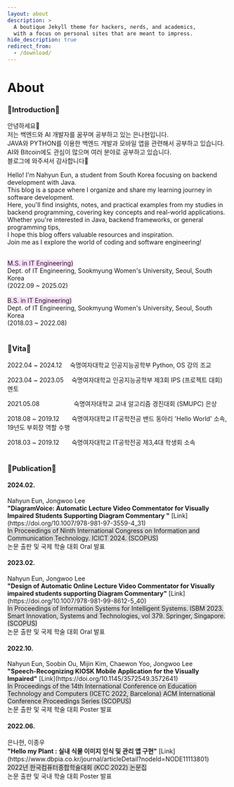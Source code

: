 ```yaml
---
layout: about
description: >
  A boutique Jekyll theme for hackers, nerds, and academics,
  with a focus on personal sites that are meant to impress.
hide_description: true
redirect_from:
  - /download/
---
```


# About

<!--author-->

<h3>🩷Introduction🩷</h3>

안녕하세요👋 <br>
저는 백엔드와 AI 개발자를 꿈꾸며 공부하고 있는 은나현입니다.<br>
JAVA와 PYTHON를 이용한 백엔드 개발과 모바일 앱을 관련해서 공부하고 있습니다.<br>
AI와 Bitcoin에도 관심이 많으며 여러 분야로 공부하고 있습니다.<br>
블로그에 와주셔서 감사합니다🤗<br>

Hello! I'm Nahyun Eun, a student from South Korea focusing on backend development with Java. <br>
This blog is a space where I organize and share my learning journey in software development. <br>
Here, you'll find insights, notes, and practical examples from my studies in backend programming, covering key concepts and real-world applications. <br>
Whether you're interested in Java, backend frameworks, or general programming tips, <br>
I hope this blog offers valuable resources and inspiration. <br>
Join me as I explore the world of coding and software engineering!<br><br>

<span style="background-color:#FFDDFF">M.S. in IT Engineering)</span> <br>
Dept. of IT Engineering, Sookmyung Women's University, Seoul, South Korea <br>
(2022.09 ~ 2025.02) <br><br>
<span style="background-color:#FFDDFF">B.S. in IT Engineering)</span> <br>
Dept. of IT Engineering, Sookmyung Women's University, Seoul, South Korea <br>
(2018.03 ~ 2022.08) <br><br>


<h3>🔹Vita🔹</h3>

2022.04 ~ 2024.12	　숙명여자대학교 인공지능공학부 Python, OS 강의 조교 <br>

2023.04 ~ 2023.05	　숙명여자대학교 인공지능공학부 제3회 IPS (프로젝트 대회) 멘토 <br>

2021.05.08 　　　　　 숙명여자대학교 교내 알고리즘 경진대회 (SMUPC) 은상	<br>

2018.08 ~ 2019.12　　숙명여자대학교 IT공학전공 밴드 동아리 'Hello World' 소속, 19년도 부회장 역할 수행 <br>

2018.03 ~ 2019.12　　숙명여자대학교 IT공학전공 제3,4대 학생회 소속 <br><br>

<h3>🔶Publication🔶</h3>

<h4>2024.02.	</h4>
Nahyun Eun, Jongwoo Lee<br>
<strong>"DiagramVoice: Automatic Lecture Video Commentator for Visually Impaired Students Supporting Diagram Commentary "</strong> [Link](https://doi.org/10.1007/978-981-97-3559-4_31)<br>
<span style="background-color:#DDDDDD">In Proceedings of Ninth International Congress on Information and Communication Technology. ICICT 2024. (SCOPUS)</span><br>
논문 출판 및 국제 학술 대회 Oral 발표<br>

<h4>2023.02.	</h4>
Nahyun Eun, Jongwoo Lee<br>
<strong>"Design of Automatic Online Lecture Video Commentator for Visually impaired students supporting Diagram Commentary"</strong> [Link](https://doi.org/10.1007/978-981-99-8612-5_40)<br>
<span style="background-color:#DDDDDD">In Proceedings of Information Systems for Intelligent Systems. ISBM 2023. Smart Innovation, Systems and Technologies, vol 379. Springer, Singapore. (SCOPUS)</span><br>
논문 출판 및 국제 학술 대회 Oral 발표<br>

<h4>2022.10.	</h4>
Nahyun Eun, Soobin Ou, Mijin Kim, Chaewon Yoo, Jongwoo Lee<br>
<strong>"Speech-Recognizing KIOSK Mobile Application for the Visually Impaired"</strong> [Link](https://doi.org/10.1145/3572549.3572641)<br>
<span style="background-color:#DDDDDD">In Proceedings of the 14th International Conference on Education Technology and Computers (ICETC 2022, Barcelona)
ACM International Conference Proceedings Series (SCOPUS)</span><br>
논문 출판 및 국제 학술 대회 Poster 발표<br>

<h4>2022.06.	</h4>
은나현, 이종우<br>
<strong>"Hello my Plant : 실내 식물 이미지 인식 및 관리 앱 구현"</strong> [Link](https://www.dbpia.co.kr/journal/articleDetail?nodeId=NODE11113801)<br>
<span style="background-color:#DDDDDD">2022년 한국컴퓨터종합학술대회 (KCC 2022) 논문집</span><br>
논문 출판 및 국내 학술 대회 Poster 발표<br>

[blog]: /
[portfolio]: https://hydejack.com/examples/
[resume]: https://hydejack.com/resume/
[download]: https://hydejack.com/download/
[welcome]: https://hydejack.com/
[forms]: https://hydejack.com/forms-by-example/

[features]: #features
[news]: #build-an-audience
[syntax]: syntax-highlighting
[latex]: #beautiful-math
[dark]: https://hydejack.com/blog/hydejack/2018-09-01-introducing-dark-mode/
[search]: https://hydejack.com/#_search-input
[grid]: https://hydejack.com/blog/hydejack/

[lic]: LICENSE.md
[pro]: licenses/PRO.md
[docs]: docs/README.md
[ofln]: docs/advanced.md#enabling-offline-support
[math]: docs/writing.md#adding-math

[kit]: https://github.com/hydecorp/hydejack-starter-kit/releases
[src]: https://github.com/hydecorp/hydejack
[gem]: https://rubygems.org/gems/jekyll-theme-hydejack
[buy]: https://gum.co/nuOluY

[gpss]: https://developers.google.com/speed/pagespeed/insights/?url=https%3A%2F%2Fhydejack.com%2Fdocs%2F
[rouge]: http://rouge.jneen.net
[katex]: https://khan.github.io/KaTeX/
[mathjax]: https://www.mathjax.org/
[tinyletter]: https://tinyletter.com/
